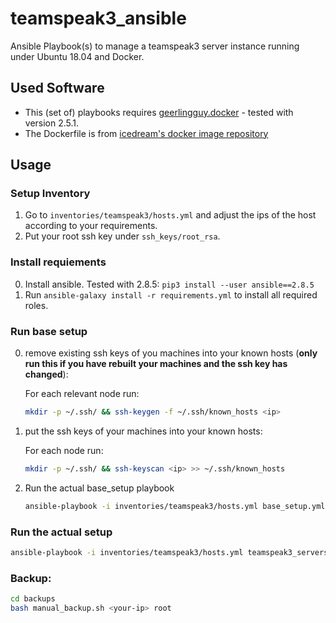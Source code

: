# teamspeak3_ansible
Ansible Playbook(s) to manage a teamspeak3 server instance running under Ubuntu 18.04 and Docker.

## Used Software

- This (set of) playbooks requires [geerlingguy.docker](https://github.com/geerlingguy/ansible-role-docker) - tested with version 2.5.1.
- The Dockerfile is from [icedream's docker image repository](https://github.com/icedream/docker-ts3server)

## Usage

### Setup Inventory

1. Go to `inventories/teamspeak3/hosts.yml` and adjust the ips of the host according to your requirements.
2. Put your root ssh key under `ssh_keys/root_rsa`.

### Install requiements

0. Install ansible. Tested with 2.8.5: `pip3 install --user ansible==2.8.5`
1. Run `ansible-galaxy install -r requirements.yml` to install all required roles.

### Run base setup

0. remove existing ssh keys of you machines into your known hosts (**only run this if you have rebuilt your machines and the ssh key has changed**):

    For each relevant node run:

    ```bash
    mkdir -p ~/.ssh/ && ssh-keygen -f ~/.ssh/known_hosts <ip>
    ```

1. put the ssh keys of your machines into your known hosts:

    For each node run:

    ```bash
    mkdir -p ~/.ssh/ && ssh-keyscan <ip> >> ~/.ssh/known_hosts
    ```

2. Run the actual base_setup playbook

    ```bash
    ansible-playbook -i inventories/teamspeak3/hosts.yml base_setup.yml
    ```

### Run the actual setup

```bash
ansible-playbook -i inventories/teamspeak3/hosts.yml teamspeak3_servers.yml
```

### Backup:

```bash
cd backups
bash manual_backup.sh <your-ip> root
```

